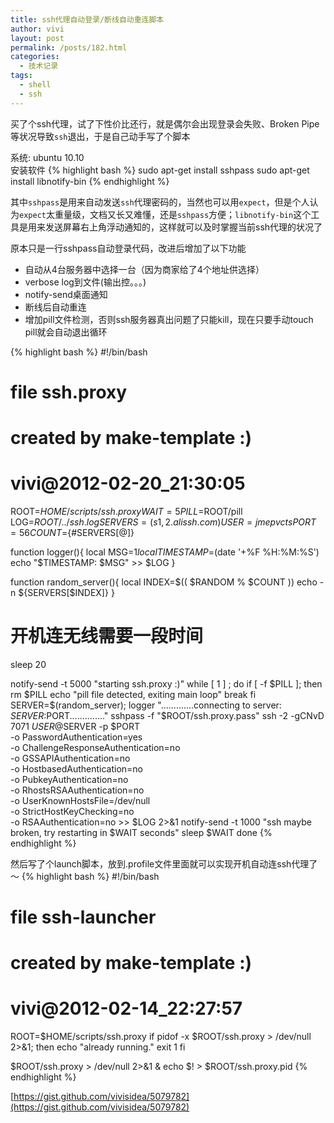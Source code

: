 ```yaml
---
title: ssh代理自动登录/断线自动重连脚本
author: vivi
layout: post
permalink: /posts/182.html
categories:
  - 技术记录
tags:
  - shell
  - ssh
---
```

买了个ssh代理，试了下性价比还行，就是偶尔会出现登录会失败、Broken Pipe等状况导致`ssh`退出，于是自己动手写了个脚本

系统: ubuntu 10.10  
安装软件
{% highlight bash %}
sudo apt-get install sshpass
sudo apt-get install libnotify-bin
{% endhighlight %}

其中`sshpass`是用来自动发送`ssh`代理密码的，当然也可以用`expect`，但是个人认为`expect`太重量级，文档又长又难懂，还是`sshpass`方便；`libnotify-bin`这个工具是用来发送屏幕右上角浮动通知的，这样就可以及时掌握当前ssh代理的状况了

原本只是一行sshpass自动登录代码，改进后增加了以下功能

  * 自动从4台服务器中选择一台（因为商家给了4个地址供选择）
  * verbose log到文件(输出控。。。)
  * notify-send桌面通知
  * 断线后自动重连
  * 增加pill文件检测，否则ssh服务器真出问题了只能kill，现在只要手动touch pill就会自动退出循环

{% highlight bash %}
#!/bin/bash
# file ssh.proxy
# created by make-template :)
# vivi@2012-02-20_21:30:05

ROOT=$HOME/scripts/ssh.proxy
WAIT=5
PILL=$ROOT/pill
LOG=$ROOT/../ssh.log
SERVERS=(s{1,2}.alissh.com)
USER=jmepvcts
PORT=56
COUNT=${#SERVERS[@]}

function logger(){
  local MSG=$1
  local TIMESTAMP=$(date '+%F %H:%M:%S')
  echo "$TIMESTAMP: $MSG"  >> $LOG
}

function random_server(){
  local INDEX=$(( $RANDOM % $COUNT ))
  echo -n ${SERVERS[$INDEX]}
}

# 开机连无线需要一段时间
sleep 20

notify-send -t 5000 "starting ssh.proxy :)"
while [ 1 ] ; do
  if [ -f $PILL ]; then
      rm $PILL
      echo "pill file detected, exiting main loop"
      break
  fi
  SERVER=$(random_server);
  logger ".............connecting to server: $SERVER:$PORT.............."
  sshpass -f "$ROOT/ssh.proxy.pass" ssh -2 -gCNvD 7071 $USER@$SERVER -p $PORT \
        -o PasswordAuthentication=yes \
        -o ChallengeResponseAuthentication=no \
        -o GSSAPIAuthentication=no \
        -o HostbasedAuthentication=no \
        -o PubkeyAuthentication=no \
        -o RhostsRSAAuthentication=no \
        -o UserKnownHostsFile=/dev/null \
        -o StrictHostKeyChecking=no \
        -o RSAAuthentication=no >> $LOG 2>&1
  notify-send -t 1000 "ssh maybe broken, try restarting in $WAIT seconds"
  sleep $WAIT
done
{% endhighlight %}

然后写了个launch脚本，放到.profile文件里面就可以实现开机自动连ssh代理了～
{% highlight bash %}
#!/bin/bash
# file ssh-launcher
# created by make-template :)
# vivi@2012-02-14_22:27:57

ROOT=$HOME/scripts/ssh.proxy
if pidof -x $ROOT/ssh.proxy > /dev/null 2>&1; then
    echo "already running."
    exit 1
fi

$ROOT/ssh.proxy > /dev/null 2>&1 &
echo $! > $ROOT/ssh.proxy.pid
{% endhighlight %}

[https://gist.github.com/vivisidea/5079782](https://gist.github.com/vivisidea/5079782)
